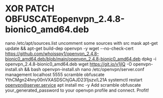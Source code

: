 # XOR PATCH OBFUSCATEopenvpn_2.4.8-bionic0_amd64.deb

nano /etc/apt/sources.list
uncomment some sources with src mask
apt-get update && apt-get build-dep openvpn -y
wget --no-check-cert https://github.com/whoisspy1/openvpn_2.4.8-bionic0_amd64.deb/blob/main/openvpn_2.4.8-bionic0_amd64.deb
dpkg -i openvpn_2.4.8-bionic0_amd64.deb
wget https://git.io/v1jlQ -O openvpn-install.sh && bash openvpn-install.sh
nano /etc/openvpn/server.conf
management localhost 5555
scramble obfuscate YthCMgn24hny00nVXASDSChjGAJD231jszv/L21A
systemctl restart openvpn@server.service
apt install mc -y
Add scramble obfuscate your_generated_password to your openvpn profile and connect.
Profit!
